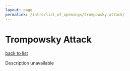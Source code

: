 ```yaml
---
layout: page
permalink: /intro/list_of_openings/trompowsky-attack/
---
```


# Trompowsky Attack

[back to list](../../list_of_openings)

Description unavailable
